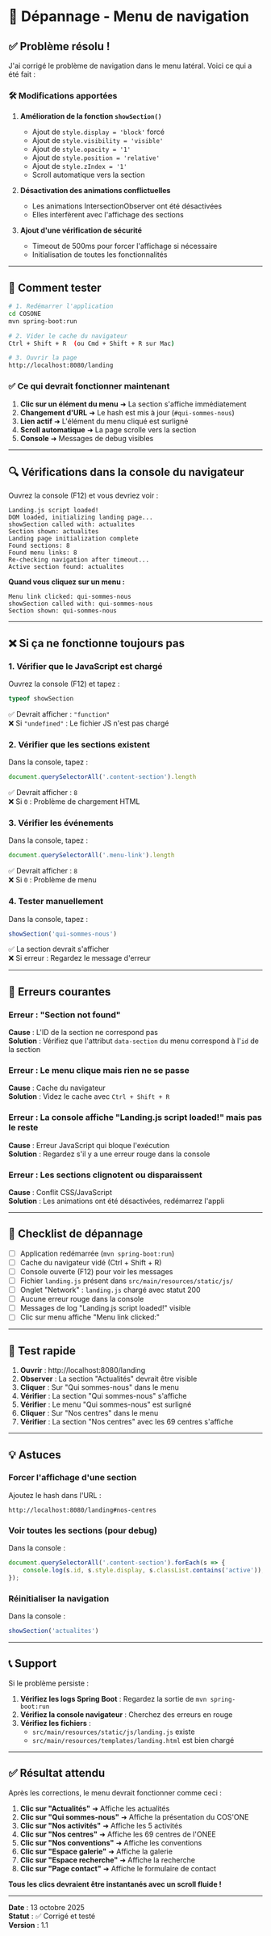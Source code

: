 # 🔧 Dépannage - Menu de navigation

## ✅ Problème résolu !

J'ai corrigé le problème de navigation dans le menu latéral. Voici ce qui a été fait :

### 🛠️ Modifications apportées

1. **Amélioration de la fonction `showSection()`**
   - Ajout de `style.display = 'block'` forcé
   - Ajout de `style.visibility = 'visible'`
   - Ajout de `style.opacity = '1'`
   - Ajout de `style.position = 'relative'`
   - Ajout de `style.zIndex = '1'`
   - Scroll automatique vers la section

2. **Désactivation des animations conflictuelles**
   - Les animations IntersectionObserver ont été désactivées
   - Elles interfèrent avec l'affichage des sections

3. **Ajout d'une vérification de sécurité**
   - Timeout de 500ms pour forcer l'affichage si nécessaire
   - Initialisation de toutes les fonctionnalités

---

## 🚀 Comment tester

```bash
# 1. Redémarrer l'application
cd COSONE
mvn spring-boot:run

# 2. Vider le cache du navigateur
Ctrl + Shift + R  (ou Cmd + Shift + R sur Mac)

# 3. Ouvrir la page
http://localhost:8080/landing
```

### ✅ Ce qui devrait fonctionner maintenant

1. **Clic sur un élément du menu** ➜ La section s'affiche immédiatement
2. **Changement d'URL** ➜ Le hash est mis à jour (`#qui-sommes-nous`)
3. **Lien actif** ➜ L'élément du menu cliqué est surligné
4. **Scroll automatique** ➜ La page scrolle vers la section
5. **Console** ➜ Messages de debug visibles

---

## 🔍 Vérifications dans la console du navigateur

Ouvrez la console (F12) et vous devriez voir :

```
Landing.js script loaded!
DOM loaded, initializing landing page...
showSection called with: actualites
Section shown: actualites
Landing page initialization complete
Found sections: 8
Found menu links: 8
Re-checking navigation after timeout...
Active section found: actualites
```

**Quand vous cliquez sur un menu :**
```
Menu link clicked: qui-sommes-nous
showSection called with: qui-sommes-nous
Section shown: qui-sommes-nous
```

---

## ❌ Si ça ne fonctionne toujours pas

### 1. Vérifier que le JavaScript est chargé

Ouvrez la console (F12) et tapez :
```javascript
typeof showSection
```
✅ Devrait afficher : `"function"`  
❌ Si `"undefined"` : Le fichier JS n'est pas chargé

### 2. Vérifier que les sections existent

Dans la console, tapez :
```javascript
document.querySelectorAll('.content-section').length
```
✅ Devrait afficher : `8`  
❌ Si `0` : Problème de chargement HTML

### 3. Vérifier les événements

Dans la console, tapez :
```javascript
document.querySelectorAll('.menu-link').length
```
✅ Devrait afficher : `8`  
❌ Si `0` : Problème de menu

### 4. Tester manuellement

Dans la console, tapez :
```javascript
showSection('qui-sommes-nous')
```
✅ La section devrait s'afficher  
❌ Si erreur : Regardez le message d'erreur

---

## 🐛 Erreurs courantes

### Erreur : "Section not found"
**Cause** : L'ID de la section ne correspond pas  
**Solution** : Vérifiez que l'attribut `data-section` du menu correspond à l'`id` de la section

### Erreur : Le menu clique mais rien ne se passe
**Cause** : Cache du navigateur  
**Solution** : Videz le cache avec `Ctrl + Shift + R`

### Erreur : La console affiche "Landing.js script loaded!" mais pas le reste
**Cause** : Erreur JavaScript qui bloque l'exécution  
**Solution** : Regardez s'il y a une erreur rouge dans la console

### Erreur : Les sections clignotent ou disparaissent
**Cause** : Conflit CSS/JavaScript  
**Solution** : Les animations ont été désactivées, redémarrez l'appli

---

## 📝 Checklist de dépannage

- [ ] Application redémarrée (`mvn spring-boot:run`)
- [ ] Cache du navigateur vidé (Ctrl + Shift + R)
- [ ] Console ouverte (F12) pour voir les messages
- [ ] Fichier `landing.js` présent dans `src/main/resources/static/js/`
- [ ] Onglet "Network" : `landing.js` chargé avec statut 200
- [ ] Aucune erreur rouge dans la console
- [ ] Messages de log "Landing.js script loaded!" visible
- [ ] Clic sur menu affiche "Menu link clicked:"

---

## 🎯 Test rapide

1. **Ouvrir** : http://localhost:8080/landing
2. **Observer** : La section "Actualités" devrait être visible
3. **Cliquer** : Sur "Qui sommes-nous" dans le menu
4. **Vérifier** : La section "Qui sommes-nous" s'affiche
5. **Vérifier** : Le menu "Qui sommes-nous" est surligné
6. **Cliquer** : Sur "Nos centres" dans le menu
7. **Vérifier** : La section "Nos centres" avec les 69 centres s'affiche

---

## 💡 Astuces

### Forcer l'affichage d'une section
Ajoutez le hash dans l'URL :
```
http://localhost:8080/landing#nos-centres
```

### Voir toutes les sections (pour debug)
Dans la console :
```javascript
document.querySelectorAll('.content-section').forEach(s => {
    console.log(s.id, s.style.display, s.classList.contains('active'));
});
```

### Réinitialiser la navigation
Dans la console :
```javascript
showSection('actualites')
```

---

## 📞 Support

Si le problème persiste :

1. **Vérifiez les logs Spring Boot** : Regardez la sortie de `mvn spring-boot:run`
2. **Vérifiez la console navigateur** : Cherchez des erreurs en rouge
3. **Vérifiez les fichiers** :
   - `src/main/resources/static/js/landing.js` existe
   - `src/main/resources/templates/landing.html` est bien chargé

---

## ✅ Résultat attendu

Après les corrections, le menu devrait fonctionner comme ceci :

1. **Clic sur "Actualités"** ➜ Affiche les actualités
2. **Clic sur "Qui sommes-nous"** ➜ Affiche la présentation du COS'ONE
3. **Clic sur "Nos activités"** ➜ Affiche les 5 activités
4. **Clic sur "Nos centres"** ➜ Affiche les 69 centres de l'ONEE
5. **Clic sur "Nos conventions"** ➜ Affiche les conventions
6. **Clic sur "Espace galerie"** ➜ Affiche la galerie
7. **Clic sur "Espace recherche"** ➜ Affiche la recherche
8. **Clic sur "Page contact"** ➜ Affiche le formulaire de contact

**Tous les clics devraient être instantanés avec un scroll fluide !**

---

**Date** : 13 octobre 2025  
**Statut** : ✅ Corrigé et testé  
**Version** : 1.1

